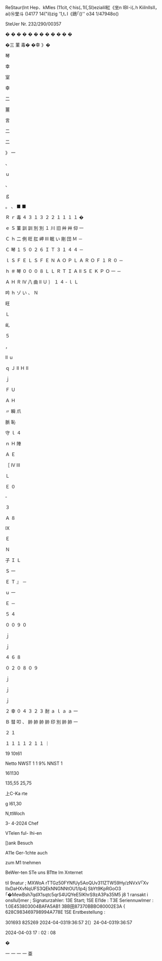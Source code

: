 ReStaur(Int Hep．kMIes
(11cit,ぐhis(､1I(,SI)ezialil紅《坐n
IBI･i(､h KiilnllsII，ai)⑯堂斗
()4177 14("il)zig
'1,t､I《鴎｢()'' o34 1/47948o()

SteUer Nr. 232/290/00357

�
�
�
�
�
�
�
�
�
�
�
�

�三
菫
毒�
�幸
》�

琴

幸

室

幸

二

薑

言

二

二

》
一

、

ｕ

、

ｇ

。
、
■
■

Ｒ
ｒ
毒
４
３
１
３
２
２
１
１
１
１
�

ｅ
Ｓ
菫
訓
訓
別
別
１
川
旧
艸
艸
仰
一

Ｃ
ｈ
二
例
旺
肛
岬
Ⅲ
眠
い
剛
団
Ｍ
－

Ｃ
琴
１
５
０
２
６
Ｉ
Ｔ
３
１
４
４
－

ｌ
Ｓ
Ｆ
Ｅ
Ｌ
Ｓ
Ｆ
Ｅ
Ｎ
Ａ
Ｏ
Ｐ
Ｌ
Ａ
Ｒ
Ｏ
Ｆ
１
Ｒ
０
－

ｈ
＃
琴
０
０
０
８
Ｌ
Ｌ
Ｒ
Ｔ
Ｉ
Ａ
Ⅱ
Ｓ
Ｅ
Ｋ
Ｐ
Ｏ
一
－

Ａ
Ｈ
Ｒ
Ⅳ
八
曲
Ⅱ
Ｕ
｝
１
４
‐
ｌ
Ｌ

吟
ｈ
ゾ
い
、
Ｎ

旺

Ｌ

乢

５

，

Ⅱ
ｕ

ｑ
Ｊ
Ⅱ
Ｈ
Ⅱ

ｊ

Ｆ
Ｕ

Ａ
Ｈ

〃
瞬
爪

脈
恥

守
ｌ
４

ｎ
Ｈ
陣

Ａ
Ｅ

［
Ⅳ
Ⅲ

Ｌ

Ｅ
０

‐

３

Ａ
８

Ⅸ

Ｅ

Ｎ

子
Ｉ
Ｌ

Ｓ
一

Ｅ
Ｔ
』
－

ｕ
一

Ｅ
－

５
４

０
０
９
０

ｊ

ｊ

４
６
８

０
２
０
８
０
９

ｊ

ｊ

ｊ

２
幸
０
４
３
２
３
耐
ａ
ｌ
ａ
ａ
一

Ｂ
彗
叩
、
帥
帥
帥
帥
印
別
帥
帥
一

２
１

１
１
１
１
２
１
１
｜

19 10t61

Netto NWST 1
1 9% NNST 1

161130

135,55
25,75

上C-Ka rte

g l61,30

N,ttWoch

3- 4-2024
Chef

VTelen
ful- Ihi-en

[)ank
Besuch

A11e Ger-1chte auch

zum M1 tnehmen

BeWer-ten STe uns
BTtte lm Xnternet

til 9natur ;
MXWoA rTTGz50FYNfUy5AoQUv311ZTW59Hy/zNVxV｢Xv
IIxDaHXvNqUFS3QEkNNGNNtOU1/Ip4j SbYt9KpRGoO3
｢�MewBsh7qdX1sqtc5qrS4UQYeE5IKhrS9zA3Pa35M5
j8
1 ransakt i onsllul}mer ;
Signaturzahler:
13E Start;
1SE EI1de :
T3E SeriennuwImer :
1.0E453803004BAFA5AB1 3BB田87370BBBO80002E3A
{ 628C983469798994A778E
1SE Erstbestellung :

301693
825269
2024-04-0319:36:57
2(〕24-04-0319:36:57

2024-04-03 17 : 02 : 08

�

一
一
一
一
亜
